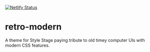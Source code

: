 [![Netlify Status](https://api.netlify.com/api/v1/badges/e9607c82-4756-45e9-9997-1c3c6a583932/deploy-status)](https://app.netlify.com/sites/retro-modern/deploys)

# retro-modern

A theme for Style Stage paying tribute to old timey computer UIs with modern CSS features.
